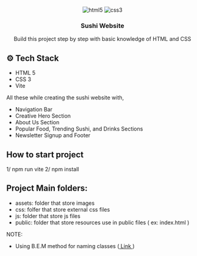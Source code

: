 <div align="center">
  <br />
  <div>
    <img src="https://img.shields.io/badge/-HTML_5-black?style=for-the-badge&logoColor=white&logo=html5&color=E34F26" alt="html5" />
    <img src="https://img.shields.io/badge/-css3-black?style=for-the-badge&logoColor=white&logo=css3&color=1572B6" alt="css3" />
  </div>

  <h3 align="center">Sushi Website</h3>

   <div align="center">
     Build this project step by step with basic knowledge of HTML and CSS
    </div>
</div>

## <a name="tech-stack">⚙️ Tech Stack</a>

- HTML 5
- CSS 3
- Vite

All these while creating the sushi website with,

- Navigation Bar
- Creative Hero Section
- About Us Section
- Popular Food, Trending Sushi, and Drinks Sections
- Newsletter Signup and Footer


## How to start project

1/ npm run vite
2/ npm install

## Project Main folders: 
- assets: folder that store images
- css: folfer that store external css files
- js: folder that store js files
- public: folder that store resources use in public files ( ex: index.html )


NOTE:
- Using B.E.M method for naming classes (<a href="https://getbem.com/naming/" target="_blank" > Link </a>)